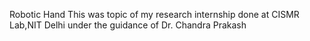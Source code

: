 Robotic Hand
This was topic of my research internship done at CISMR Lab,NIT Delhi under the guidance of Dr. Chandra Prakash
